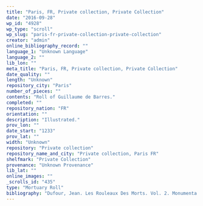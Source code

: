 ```yaml
---
title: "Paris, FR, Private collection, Private Collection"
date: "2016-09-28"
wp_id: "4928"
wp_type: "scroll"
wp_slug: "paris-fr-private-collection-private-collection"
creator: "admin"
online_bibliography_record: ""
language_1: "Unknown Language"
language_2: ""
lib_lon: ""
meta_title: "Paris, FR, Private collection, Private Collection"
date_quality: ""
length: "Unknown"
repository_city: "Paris"
number_of_pieces: ""
contents: "Roll of Guillaume de Barres."
completed: ""
repository_nation: "FR"
orientation: ""
description: "Illustrated."
prov_lon: ""
date_start: "1233"
prov_lat: ""
width: "Unknown"
repository: "Private collection"
repository_name_and_city: "Private collection, Paris FR"
shelfmark: "Private Collection"
provenance: "Unknown Provenance"
lib_lat: ""
online_images: ""
_scrolls_id: "435"
type: "Mortuary Roll"
bibliography: "Dufour, Jean. Les Rouleaux Des Morts. Vol. 2. Monumenta Palaeographica Medii Aevi. Series Gallica. Turnhout: Brepols, 2009, no. 180."
---
```



